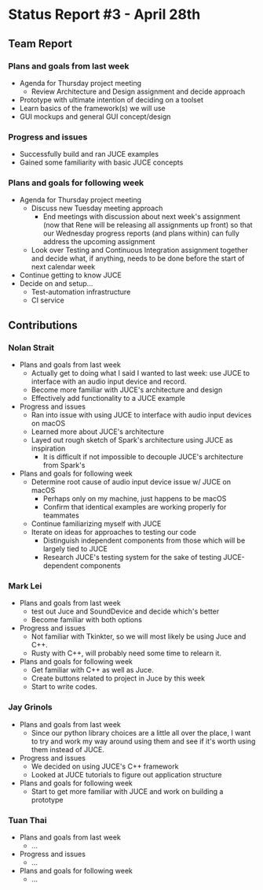 # Status Report #3 - April 28th

## Team Report


### Plans and goals from last week

*   Agenda for Thursday project meeting
    *   Review Architecture and Design assignment and decide approach
*   Prototype with ultimate intention of deciding on a toolset
*   Learn basics of the framework(s) we will use
*   GUI mockups and general GUI concept/design

### Progress and issues

*   Successfully build and ran JUCE examples
*   Gained some familiarity with basic JUCE concepts


### Plans and goals for following week

*   Agenda for Thursday project meeting
    *   Discuss new Tuesday meeting approach
        *   End meetings with discussion about next week's assignment (now that Rene will be releasing all assignments up front) so that our Wednesday progress reports (and plans within) can fully address the upcoming assignment
    *  Look over Testing and Continuous Integration assignment together and decide what, if anything, needs to be done before the start of next calendar week
*   Continue getting to know JUCE
*   Decide on and setup...
    *   Test-automation infrastructure
    *   CI service



## Contributions


### Nolan Strait

*   Plans and goals from last week
    *   Actually get to doing what I said I wanted to last week: use JUCE to interface with an audio input device and record.
    *   Become more familiar with JUCE's architecture and design 
    *   Effectively add functionality to a JUCE example
*   Progress and issues
    *   Ran into issue with using JUCE to interface with audio input devices on macOS
    *   Learned more about JUCE's architecture
    *   Layed out rough sketch of Spark's architecture using JUCE as inspiration
        *   It is difficult if not impossible to decouple JUCE's architecture from Spark's
*   Plans and goals for following week
    *   Determine root cause of audio input device issue w/ JUCE on macOS
        *   Perhaps only on my machine, just happens to be macOS
        *   Confirm that identical examples are working properly for teammates
    *   Continue familiarizing myself with JUCE
    *   Iterate on ideas for approaches to testing our code
        *   Distinguish independent components from those which will be largely tied to JUCE
        *   Research JUCE's testing system for the sake of testing JUCE-dependent components


### Mark Lei

*   Plans and goals from last week
    *   test out Juce and SoundDevice and decide which's better
    *   Become familiar with both options
*   Progress and issues
    *   Not familiar with Tkinkter, so we will most likely be using Juce and C++.
    *   Rusty with C++, will probably need some time to relearn it.
*   Plans and goals for following week
    *   Get familiar with C++ as well as Juce.
    *   Create buttons related to project in Juce by this week
    *   Start to write codes.


### Jay Grinols

*   Plans and goals from last week
    *  Since our python library choices are a little all over the place, I want to try and work my way around using them and see if it's worth using them instead of JUCE.
*   Progress and issues
    *   We decided on using JUCE's C++ framework
    *   Looked at JUCE tutorials to figure out application structure
*   Plans and goals for following week
    *  Start to get more familiar with JUCE and work on building a prototype


### Tuan Thai

*   Plans and goals from last week
    *   ...
*   Progress and issues
    *   ...
*   Plans and goals for following week
    *   ...
